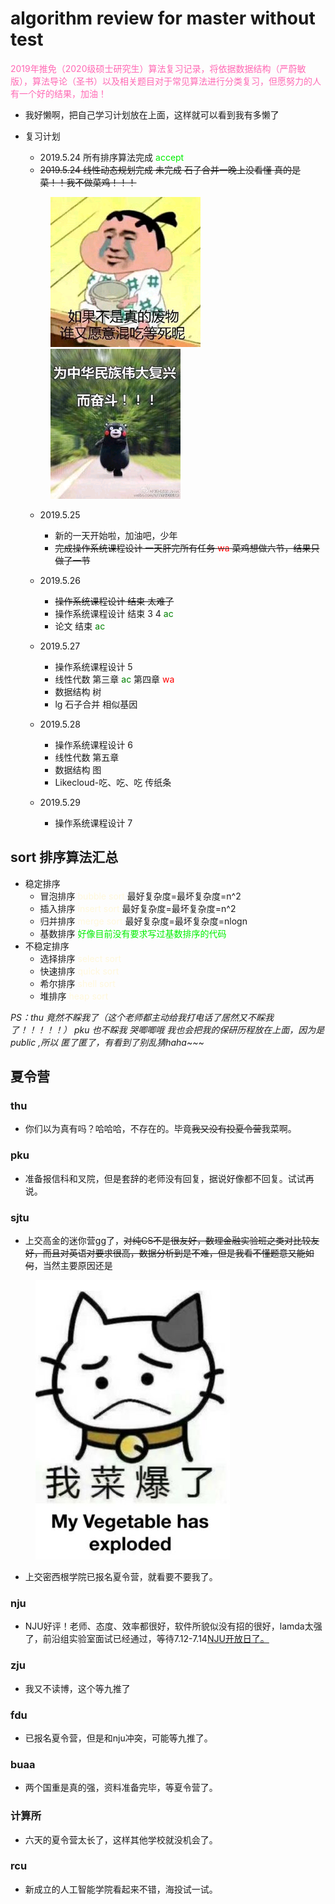 # algorithm review for master without test

<font color="hotpink ">2019年推免（2020级硕士研究生）算法复习记录，将依据数据结构（严蔚敏版），算法导论（圣书）以及相关题目对于常见算法进行分类复习，但愿努力的人有一个好的结果，加油！</font>

+ 我好懒啊，把自己学习计划放在上面，这样就可以看到我有多懒了
+ 复习计划
    + 2019.5.24 所有排序算法完成 <font color="gree">accept</font>
    + ~~2019.5.24 线性动态规划完成 未完成 石子合并一晚上没看懂 真的是菜！！我不做菜鸡！！！~~
    <figure class="half">
    <img src="./img/如果不是废物.jpg" /> <img src="./img/奋斗.jpg" />
   </figure>

 
   + 2019.5.25
     + 新的一天开始啦，加油吧，少年
     + ~~完成操作系统课程设计 一天肝完所有任务 <font color="red">wa</font> 菜鸡想做六节，结果只做了一节~~

   + 2019.5.26 
      + ~~操作系统课程设计 结束 太难了~~
      + 操作系统课程设计 结束 3 4 <font color="green">ac</font>
      + 论文 结束 <font color="green">ac</font>

   + 2019.5.27
      + 操作系统课程设计 5
      + 线性代数 第三章 <font color="green">ac</font> 第四章 <font color="red">wa</font>
      + 数据结构 树
      + lg 石子合并 相似基因

   + 2019.5.28
      + 操作系统课程设计 6
      + 线性代数 第五章
      + 数据结构 图
      + Likecloud-吃、吃、吃 传纸条
   
   + 2019.5.29
      + 操作系统课程设计 7
   

    



## sort 排序算法汇总
+ 稳定排序
   + 冒泡排序  <font color="Cornsilk">bubble sort</font> 最好复杂度=最坏复杂度=n^2
   + 插入排序 <font color="Cornsilk">insert sort</font> 最好复杂度=最坏复杂度=n^2
   + 归并排序 <font color="Cornsilk">merge sort</font> 最好复杂度=最坏复杂度=nlogn
   + 基数排序 <font color="gree">好像目前没有要求写过基数排序的代码</font>
+ 不稳定排序
   + 选择排序 <font color="Cornsilk">select sort</font> 
   + 快速排序 <font color="Cornsilk">quick sort</font> 
   + 希尔排序 <font color="Cornsilk">shell sort</font> 
   + 堆排序 <font color="Cornsilk">heap sort</font> 

*PS：thu 竟然不睬我了（这个老师都主动给我打电话了居然又不睬我了！！！！！） pku 也不睬我 哭唧唧哦 我也会把我的保研历程放在上面，因为是public ,所以 匿了匿了，有看到了别乱猜haha~~~*

## 夏令营

### thu 
+ 你们以为真有吗？哈哈哈，不存在的。毕竟~~我又没有投夏令营~~我菜啊。

### pku
+ 准备报信科和叉院，但是套辞的老师没有回复，据说好像都不回复。试试再说。

### sjtu
+ 上交高金的迷你营gg了，~~对纯CS不是很友好，数理金融实验班之类对比较友好，而且对英语对要求很高，数据分析到是不难，但是我看不懂题意又能如何~~，当然主要原因还是

 <figure class="half">
 <img src = "./img/我菜爆了.jpg">
 </figure>

+ 上交密西根学院已报名夏令营，就看要不要我了。

### nju
+ NJU好评！老师、态度、效率都很好，软件所貌似没有招的很好，lamda太强了，前沿组实验室面试已经通过，等待7.12-7.14<a href="http://csopenday.nju.edu.cn/notifications/4">NJU开放日了。</a>

### zju
+ 我又不读博，这个等九推了

### fdu
+ 已报名夏令营，但是和nju冲突，可能等九推了。

### buaa
+ 两个国重是真的强，资料准备完毕，等夏令营了。

### 计算所
+ 六天的夏令营太长了，这样其他学校就没机会了。

### rcu
+ 新成立的人工智能学院看起来不错，海投试一试。



